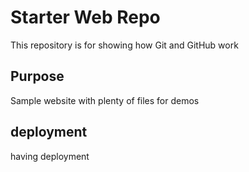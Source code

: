 # Starter Web Repo

This repository is for showing how Git and GitHub work

## Purpose

Sample website with plenty of files for demos

## deployment 

having deployment 
